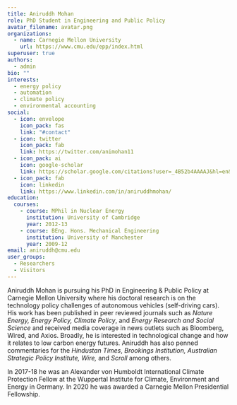 ```yaml
---
title: Aniruddh Mohan
role: PhD Student in Engineering and Public Policy
avatar_filename: avatar.png
organizations:
  - name: Carnegie Mellon University
    url: https://www.cmu.edu/epp/index.html
superuser: true
authors:
  - admin
bio: ""
interests:
  - energy policy
  - automation
  - climate policy
  - environmental accounting
social:
  - icon: envelope
    icon_pack: fas
    link: "#contact"
  - icon: twitter
    icon_pack: fab
    link: https://twitter.com/animohan11
  - icon_pack: ai
    icon: google-scholar
    link: https://scholar.google.com/citations?user=_4B52b4AAAAJ&hl=en&oi=ao
  - icon_pack: fab
    icon: linkedin
    link: https://www.linkedin.com/in/aniruddhmohan/
education:
  courses:
    - course: MPhil in Nuclear Energy
      institution: University of Cambridge
      year: 2012-13
    - course: BEng. Hons. Mechanical Engineering
      institution: University of Manchester
      year: 2009-12
email: aniruddh@cmu.edu
user_groups:
  - Researchers
  - Visitors
---
```

Aniruddh Mohan is pursuing his PhD in Engineering & Public Policy at Carnegie Mellon University where his doctoral research is on the technology policy challenges of autonomous vehicles (self-driving cars). His work has been published in peer reviewed journals such as *Nature Energy, Energy Policy, Climate Policy*, and *Energy Research and Social Science* and received media coverage in news outlets such as Bloomberg, Wired, and Axios. Broadly, he is interested in technological change and how it relates to low carbon energy futures. Aniruddh has also penned commentaries for the *Hindustan Times*, *Brookings Institution, Australian Strategic Policy Institute, Wire,* and *Scroll* among others.

In 2017-18 he was an Alexander von Humboldt International Climate Protection Fellow at the Wuppertal Institute for Climate, Environment and Energy in Germany. In 2020 he was awarded a Carnegie Mellon Presidential Fellowship. 
